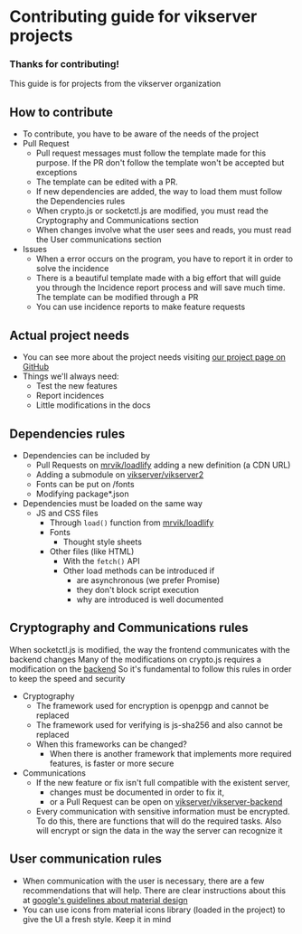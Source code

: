 # Contributing guide for vikserver projects
### Thanks for contributing!
This guide is for projects from the vikserver organization

## How to contribute
- To contribute, you have to be aware of the needs of the project
- Pull Request
  - Pull request messages must follow the template made for this purpose. If the PR don't follow the template won't be accepted but exceptions
  - The template can be edited with a PR. 
  - If new dependencies are added, the way to load them must follow the Dependencies rules 
  - When crypto.js or socketctl.js are modified, you must read the Cryptography and Communications section
  - When changes involve what the user sees and reads, you must read the User communications section 
- Issues
  - When a error occurs on the program, you have to report it in order to solve the incidence
  - There is a beautiful template made with a big effort that will guide you through the Incidence report process and will save much time. The template can be modified through a PR
  - You can use incidence reports to make feature requests 

## Actual project needs
- You can see more about the project needs visiting [our project page on GitHub](https://github.com/orgs/vikserver/projects)
- Things we'll always need:
  - Test the new features
  - Report incidences
  - Little modifications in the docs

## Dependencies rules
- Dependencies can be included by
  - Pull Requests on [mrvik/loadlify](https://github.com/mrvik/loadlify) adding a new definition (a CDN URL)
  - Adding a submodule on [vikserver/vikserver2](https://github.com/vikserver/vikserver-backend)
  - Fonts can be put on /fonts
  - Modifying package*.json
- Dependencies must be loaded on the same way
  - JS and CSS files
    - Through `load()` function from [mrvik/loadlify](https://github.com/mrvik/loadlify)
    - Fonts
      - Thought style sheets
    - Other files (like HTML)
      - With the `fetch()` API
      - Other load methods can be introduced if
        - are asynchronous (we prefer Promise)
        - they don't block script execution
        - why are introduced is well documented

## Cryptography and Communications rules
When socketctl.js is modified, the way the frontend communicates with the backend changes
Many of the modifications on crypto.js requires a modification on the [backend](https://github.com/vikserver/vikserver-backend)
So it's fundamental to follow this rules in order to keep the speed and security
- Cryptography
  - The framework used for encryption is openpgp and cannot be replaced
  - The framework used for verifying is js-sha256 and also cannot be replaced
  - When this frameworks can be changed?
    - When there is another framework that implements more required features, is faster or more secure
- Communications
  - If the new feature or fix isn't full compatible with the existent server,
    - changes must be documented in order to fix it,
    - or a Pull Request can be open on [vikserver/vikserver-backend](https://github.com/vikserver/vikserver-backend)
  - Every communication with sensitive information must be encrypted. To do this, there are functions that will do the required tasks. Also will encrypt or sign the data in the way the server can recognize it

## User communication rules
- When communication with the user is necessary, there are a few recommendations that will help. There are clear instructions about this at [google's guidelines about material design](https://material.io/guidelines/style/writing.html#writing-language)
- You can use icons from material icons library (loaded in the project) to give the UI a fresh style. Keep it in mind
